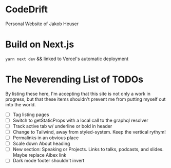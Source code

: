 # CodeDrift

Personal Website of Jakob Heuser

# Build on Next.js

`yarn next dev` && linked to Vercel's automatic deployment

# The Neverending List of TODOs

By listing these here, I'm accepting that this site is not only a work in progress, but that these items shouldn't prevent me from putting myself out into the world.

- [ ] Tag listing pages
- [ ] Switch to getStaticProps with a local call to the graphql resolver
- [ ] Track active tab w/ underline or bold in header
- [ ] Change to Tailwind, away from styled-system. Keep the vertical rythym!
- [ ] Permalinks in an obvious place
- [ ] Scale down About heading
- [ ] New section: Speaking or Projects. Links to talks, podcasts, and slides. Maybe replace Aibex link
- [ ] Dark mode footer shouldn't invert
